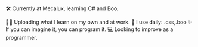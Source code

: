 🛠️ Currently at Mecalux, learning C# and Boo.

👨‍💻 Uploading what I learn on my own and at work.
🚀 I use daily: .css,.boo
✨ If you can imagine it, you can program it.
💻 Looking to improve as a programmer.
